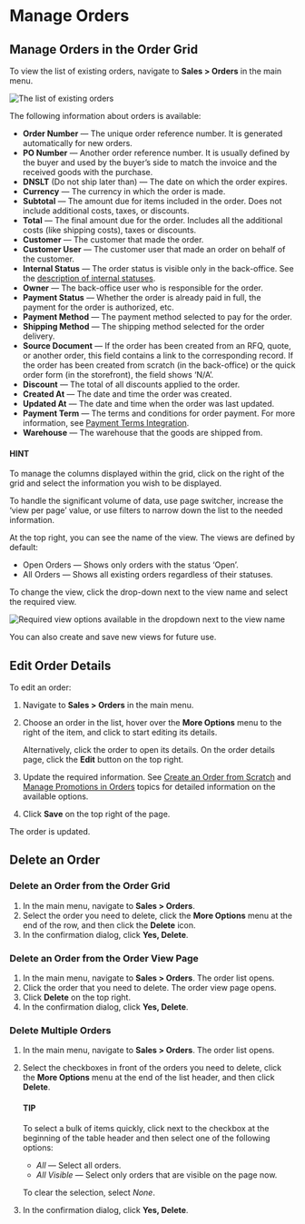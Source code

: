 # Manage Orders

<a id="user-guide-sales-orders-viewlist"></a>

## Manage Orders in the Order Grid

To view the list of existing orders, navigate to **Sales > Orders** in the main menu.

![The list of existing orders](user/img/sales/orders/OrdersGrid.png)

The following information about orders is available:

* **Order Number** — The unique order reference number. It is generated automatically for new orders.
* **PO Number** — Another order reference number. It is usually defined by the buyer and used by the buyer’s side to match the invoice and the received goods with the purchase.
* **DNSLT** (Do not ship later than) — The date on which the order expires.
* **Currency** — The currency in which the order is made.
* **Subtotal** — The amount due for items included in the order. Does not include additional costs, taxes, or discounts.
* **Total** — The final amount due for the order. Includes all the additional costs (like shipping costs), taxes or discounts.
* **Customer** — The customer that made the order.
* **Customer User** — The customer user that made an order on behalf of the customer.
* **Internal Status** — The order status is visible only in the back-office. See the [description of internal statuses](statuses.md#doc-orders-statuses-internal).
* **Owner** — The back-office user who is responsible for the order.
* **Payment Status** — Whether the order is already paid in full, the payment for the order is authorized, etc.
* **Payment Method** — The payment method selected to pay for the order.
* **Shipping Method** — The shipping method selected for the order delivery.
* **Source Document** — If the order has been created from an RFQ, quote, or another order, this field contains a link to the corresponding record. If the order has been created from scratch (in the back-office) or the quick order form (in the storefront), the field shows ‘N/A’.
* **Discount** — The total of all discounts applied to the order.
* **Created At** — The date and time the order was created.
* **Updated At** — The date and time when the order was last updated.
* **Payment Term** — The terms and conditions for order payment. For more information, see [Payment Terms Integration](../../system/integrations/payment-integration/payment-terms/index.md#sys-integrations-manage-integrations-payment-term).
* **Warehouse** — The warehouse that the goods are shipped from.

#### HINT
To manage the columns displayed within the grid, click <i class="fas fa-cog" aria-hidden="true"></i> on the right of the grid and select the information you wish to be displayed.

To handle the significant volume of data, use page switcher, increase the ‘view per page’ value, or use <i class="fa fa-filter fa-lg" aria-hidden="true"></i> filters to narrow down the list to the needed information.

<!-- For more information on configuring visible fields, the number of items per page, etc., see the :ref:`Grids <doc-grids>` topic. -->

At the top right, you can see the name of the view. The views are defined by default:

* Open Orders — Shows only orders with the status ‘Open’.
* All Orders — Shows all existing orders regardless of their statuses.

To change the view, click the drop-down next to the view name and select the required view.

![Required view options available in the dropdown next to the view name](user/img/sales/orders/orders_views.png)

You can also create and save new views for future use.

<a id="user-guide-sales-orders-edit"></a>

## Edit Order Details

To edit an order:

1. Navigate to **Sales > Orders** in the main menu.
2. Choose an order in the list, hover over the <i class="fa fa-ellipsis-h fa-lg" aria-hidden="true"></i> **More Options** menu to the right of the item, and click <i class="fa fa-edit fa-lg" aria-hidden="true"></i> to start editing its details.

   Alternatively, click the order to open its details. On the order details page, click the **Edit** button on the top right.
3. Update the required information. See [Create an Order from Scratch](create.md#user-guide-sales-orders-create) and [Manage Promotions in Orders](../../marketing/promotions/promotions/manage-discounts-in-orders.md#user-guide-sales-orders-promotions) topics for detailed information on the available options.
4. Click **Save** on the top right of the page.

The order is updated.

<a id="doc-orders-actions-delete"></a>

## Delete an Order

<a id="doc-orders-actions-delete-fromgrid"></a>

### Delete an Order from the Order Grid

1. In the main menu, navigate to **Sales > Orders**.
2. Select the order you need to delete, click the <i class="fa fa-ellipsis-h fa-lg" aria-hidden="true"></i> **More Options** menu at the end of the row, and then click the <i class="fas fa-trash-alt" aria-hidden="true"></i> **Delete** icon.
3. In the confirmation dialog, click **Yes, Delete**.

<a id="doc-orders-actions-delete-fromviewpage"></a>

### Delete an Order from the Order View Page

1. In the main menu, navigate to **Sales > Orders**. The order list opens.
2. Click the order that you need to delete. The order view page opens.
3. Click **Delete** on the top right.
4. In the confirmation dialog, click **Yes, Delete**.

<a id="doc-orders-actions-delete-multiple"></a>

### Delete Multiple Orders

1. In the main menu, navigate to **Sales > Orders**. The order list opens.
2. Select the checkboxes in front of the orders you need to delete, click the <i class="fa fa-ellipsis-h fa-lg" aria-hidden="true"></i> **More Options** menu at the end of the list header, and then click <i class="fas fa-trash-alt" aria-hidden="true"></i> **Delete**.

   #### TIP
   To select a bulk of items quickly, click <i class="fa fa-caret-down fa-lg" aria-hidden="true"></i> next to the checkbox at the beginning of the table header and then select one of the following options:
   * *All* — Select all orders.
   * *All Visible* — Select only orders that are visible on the page now.

   To clear the selection, select *None*.
3. In the confirmation dialog, click **Yes, Delete**.

<!-- fa-bars = fa-navicon -->
<!-- Ic Tiles is used as Set As Default in saved views, and as tiles in display layout options -->
<!-- IcPencil refers to Rename in Commerce and Inline Editing in CRM -->
<!-- Check mark in the square. -->
<!-- SortDesc is also used as drop-down arrow -->
